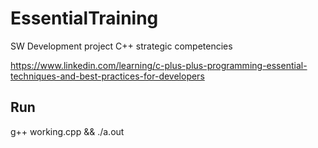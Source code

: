 # EssentialTraining

SW Development project C++ strategic competencies

https://www.linkedin.com/learning/c-plus-plus-programming-essential-techniques-and-best-practices-for-developers

## Run

g++ working.cpp && ./a.out

